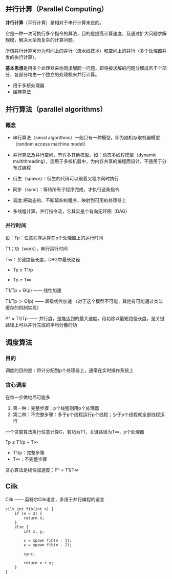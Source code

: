 
## 并行计算（Parallel Computing）
**并行计算**（平行计算）是相对于串行计算来说的。

它是一种一次可执行多个指令的算法，目的是提高计算速度，及通过扩大问题求解规模，解决大型而复杂的计算问题。

所谓并行计算可分为时间上的并行（流水线技术）和空间上的并行（多个处理器并发的执行计算）。 

**基本思想**是用多个处理器来协同求解同一问题，即将被求解的问题分解成若干个部分，各部分均由一个独立的处理机来并行计算。

* 用于多核处理器
* 缓存算法

<!-- more -->

## 并行算法（parallel algorithms）

### 概念

* 串行算法（serial algorithms）一般只有一种模型，即为随机存取机器模型（random access machine model）

* 并行算法及并行空间，有许多其他模型。如：动态多线程模型（dynamic multithreading），适用于多核机器中，为内存共享的编程而设计，不适用于分布式编程

* 衍生（spawn）：衍生的代码可以跟着父程序同时执行

* 同步（sync）：等待所有子程序完成，才执行这条指令

* 调度:把动态的、不断延伸的程序，映射到可用的处理器上

* 多线程计算，并行指令流，它其实是个有向无环图（DAG）

### 并行时间

设：Tp：任意程序运算在p个处理器上的运行时间

T1；功（work），串行运行时间

T∞：关键路径长度，DAG中最长路径

* Tp ≥ T1/p

* Tp ≥ T∞

T1/Tp = Θ(p) —— 线性加速

T1/Tp ＞ Θ(p) —— 超级线性加速 （对于这个模型不可能，其他有可能通过类似缓存的机制实现）

P^ = T1/Tp —— 并行度，是能达到的最大速度，用功除以最短路径长度，是关键路径上可以并行完成的平均分量的功

## 调度算法

### 目的
调度的目的是：将计分配到p个处理器上，通常在实时操作系统上

### 贪心调度
在每一步做地尽可能多

1. 第一种：完整步骤：p个线程则用p个处理器
2. 第二种：不完整步骤：多于p个线程运行p个线程；少于p个线程就全部线程运行

一个贪婪算法执行任意计算G，若功为T1，关键路径为T∞，p个处理器

Tp ≤ T1/p + T∞

* T1/p：完整步骤
* T∞：不完整步骤

贪心算法是线性加速度：P^ = T1/T∞


## Cilk

Cilk —— 英特尔Cilk语言，多用于并行编程的语言

	cilk int fib(int n) {
    	if (n < 2) {
        	return n;
    	}
    	else {
        	int x, y;
        
        	x = spawn fib(n - 1);
        	y = spawn fib(n - 2);
        
        	sync;
        
        	return x + y;
    	}
	}

